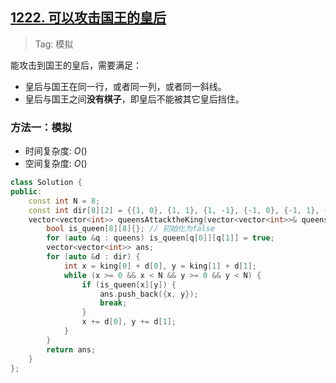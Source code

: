 ## [1222. 可以攻击国王的皇后](https://leetcode.cn/problems/queens-that-can-attack-the-king/description/)

> Tag: 模拟

能攻击到国王的皇后，需要满足：
- 皇后与国王在同一行，或者同一列，或者同一斜线。
- 皇后与国王之间**没有棋子**，即皇后不能被其它皇后挡住。

### 方法一：模拟
* 时间复杂度: ${O()}$
* 空间复杂度: ${O()}$
```cpp
class Solution {
public:
    const int N = 8;
    const int dir[8][2] = {{1, 0}, {1, 1}, {1, -1}, {-1, 0}, {-1, 1}, {-1, -1}, {0, 1}, {0, -1}};
    vector<vector<int>> queensAttacktheKing(vector<vector<int>>& queens, vector<int>& king) {
        bool is_queen[8][8]{}; // 初始化为false
        for (auto &q : queens) is_queen[q[0]][q[1]] = true;
        vector<vector<int>> ans;
        for (auto &d : dir) {
            int x = king[0] + d[0], y = king[1] + d[1];
            while (x >= 0 && x < N && y >= 0 && y < N) {
                if (is_queen[x][y]) {
                    ans.push_back({x, y});
                    break;
                }
                x += d[0], y += d[1];
            }
        }
        return ans;
    }
};
```